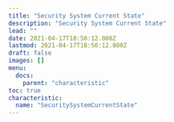 ```yaml
---
title: "Security System Current State"
description: "Security System Current State"
lead: ""
date: 2021-04-17T18:50:12.000Z
lastmod: 2021-04-17T18:50:12.000Z
draft: false
images: []
menu:
  docs:
    parent: "characteristic"
toc: true
characteristic:
  name: "SecuritySystemCurrentState"
---
```

